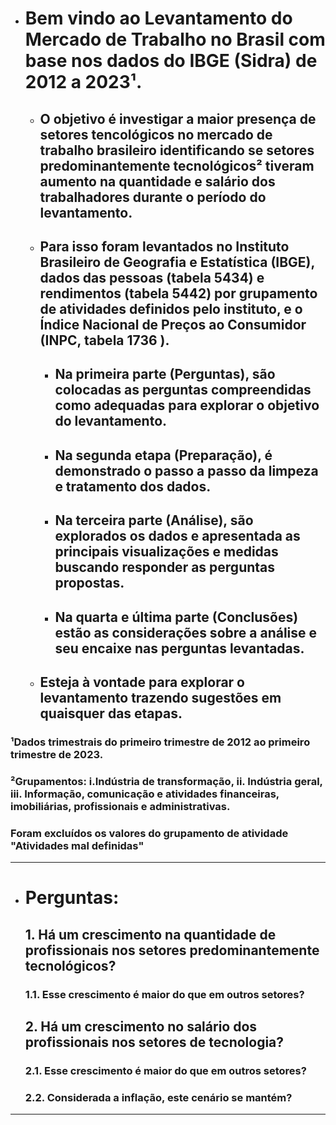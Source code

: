 * # Bem vindo ao **Levantamento do Mercado de Trabalho no Brasil com base nos dados do IBGE (Sidra) de 2012 a 2023¹.**

    * ## O **objetivo** é investigar a maior presença de setores tencológicos no mercado de trabalho brasileiro identificando se setores predominantemente tecnológicos² tiveram aumento na quantidade e salário dos trabalhadores durante o período do levantamento.
    
    * ## Para isso **foram levantados no Instituto Brasileiro de Geografia e Estatística (IBGE), dados das pessoas** (tabela 5434) **e rendimentos** (tabela 5442) por grupamento de atividades definidos pelo instituto, e o **Índice Nacional de Preços ao Consumidor (INPC,** tabela 1736 **).**
    
        * ## Na primeira parte (**Perguntas**), são colocadas as perguntas compreendidas como adequadas para explorar o objetivo do levantamento. 
        * ## Na segunda etapa (**Preparação**), é demonstrado o passo a passo da limpeza e tratamento dos dados. 
        * ## Na terceira parte (**Análise**), são explorados os dados e apresentada as principais visualizações e medidas buscando responder as perguntas propostas. 
        * ## Na quarta e última parte (**Conclusões**) estão as considerações sobre a análise e seu encaixe nas perguntas levantadas.
    
    * ## **Esteja à vontade para explorar o levantamento** trazendo sugestões em quaisquer das etapas.
    
### **¹Dados trimestrais do primeiro trimestre de 2012 ao primeiro trimestre de 2023.**
### **²Grupamentos: i.Indústria de transformação, ii. Indústria geral, iii. Informação, comunicação e atividades financeiras, imobiliárias, profissionais e administrativas.**
### **Foram excluídos os valores do grupamento de atividade "Atividades mal definidas"**

___

- # **Perguntas:**
    ## **1. Há um crescimento na quantidade de profissionais nos setores predominantemente tecnológicos?**
    ### 1.1. Esse crescimento é maior do que em outros setores?
        
    ## **2. Há um crescimento no salário dos profissionais nos setores de tecnologia?**
    ### 2.1. Esse crescimento é maior do que em outros setores?
    ### 2.2. Considerada a inflação, este cenário se mantém?

___
